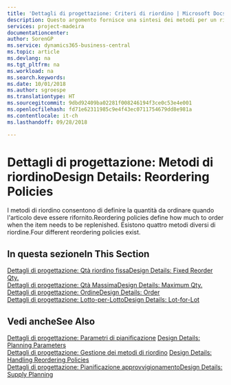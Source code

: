 ```yaml
---
title: 'Dettagli di progettazione: Criteri di riordino | Microsoft Docs'
description: Questo argomento fornisce una sintesi dei metodi per un rifornimento articoli.
services: project-madeira
documentationcenter: 
author: SorenGP
ms.service: dynamics365-business-central
ms.topic: article
ms.devlang: na
ms.tgt_pltfrm: na
ms.workload: na
ms.search.keywords: 
ms.date: 10/01/2018
ms.author: sgroespe
ms.translationtype: HT
ms.sourcegitcommit: 9dbd92409ba02281f008246194f3ce0c53e4e001
ms.openlocfilehash: fd71e62311985c9e4f43ec0711754679dd8e981a
ms.contentlocale: it-ch
ms.lasthandoff: 09/28/2018

---
```

# <a name="design-details-reordering-policies"></a><span data-ttu-id="7b8b5-103">Dettagli di progettazione: Metodi di riordino</span><span class="sxs-lookup"><span data-stu-id="7b8b5-103">Design Details: Reordering Policies</span></span>
<span data-ttu-id="7b8b5-104">I metodi di riordino consentono di definire la quantità da ordinare quando l'articolo deve essere rifornito.</span><span class="sxs-lookup"><span data-stu-id="7b8b5-104">Reordering policies define how much to order when the item needs to be replenished.</span></span> <span data-ttu-id="7b8b5-105">Esistono quattro metodi diversi di riordine.</span><span class="sxs-lookup"><span data-stu-id="7b8b5-105">Four different reordering policies exist.</span></span>  

## <a name="in-this-section"></a><span data-ttu-id="7b8b5-106">In questa sezione</span><span class="sxs-lookup"><span data-stu-id="7b8b5-106">In This Section</span></span>  
[<span data-ttu-id="7b8b5-107">Dettagli di progettazione: Qtà riordino fissa</span><span class="sxs-lookup"><span data-stu-id="7b8b5-107">Design Details: Fixed Reorder Qty.</span></span>](design-details-fixed-reorder-qty.md)  
[<span data-ttu-id="7b8b5-108">Dettagli di progettazione: Qtà Massima</span><span class="sxs-lookup"><span data-stu-id="7b8b5-108">Design Details: Maximum Qty.</span></span>](design-details-maximum-qty.md)  
[<span data-ttu-id="7b8b5-109">Dettagli di progettazione: Ordine</span><span class="sxs-lookup"><span data-stu-id="7b8b5-109">Design Details: Order</span></span>](design-details-order.md)  
[<span data-ttu-id="7b8b5-110">Dettagli di progettazione: Lotto-per-Lotto</span><span class="sxs-lookup"><span data-stu-id="7b8b5-110">Design Details: Lot-for-Lot</span></span>](design-details-lot-for-lot.md)  

## <a name="see-also"></a><span data-ttu-id="7b8b5-111">Vedi anche</span><span class="sxs-lookup"><span data-stu-id="7b8b5-111">See Also</span></span>  
<span data-ttu-id="7b8b5-112">[Dettagli di progettazione: Parametri di pianificazione](design-details-planning-parameters.md) </span><span class="sxs-lookup"><span data-stu-id="7b8b5-112">[Design Details: Planning Parameters](design-details-planning-parameters.md) </span></span>  
<span data-ttu-id="7b8b5-113">[Dettagli di progettazione: Gestione dei metodi di riordino](design-details-handling-reordering-policies.md) </span><span class="sxs-lookup"><span data-stu-id="7b8b5-113">[Design Details: Handling Reordering Policies](design-details-handling-reordering-policies.md) </span></span>  
[<span data-ttu-id="7b8b5-114">Dettagli di progettazione: Pianificazione approvvigionamento</span><span class="sxs-lookup"><span data-stu-id="7b8b5-114">Design Details: Supply Planning</span></span>](design-details-supply-planning.md)


